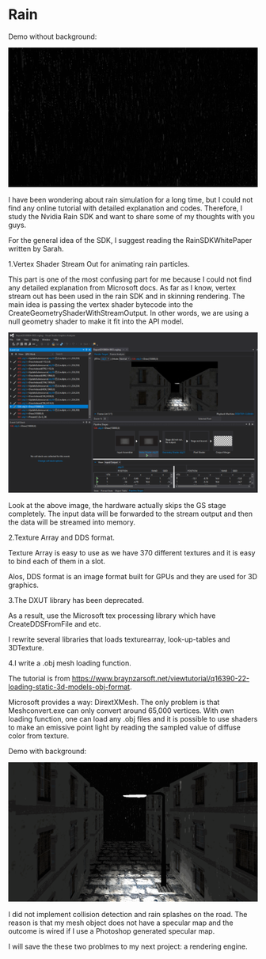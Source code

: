 # Rain

Demo without background:

![alt text](demo3.gif)

I have been wondering about rain simulation for a long time, but I could not find any online tutorial with detailed explanation and codes. Therefore, I study the Nvidia Rain SDK and want to share some of my thoughts with you guys.

For the general idea of the SDK, I suggest reading the RainSDKWhitePaper written by Sarah.

1.Vertex Shader Stream Out for animating rain particles.

This part is one of the most confusing part for me because I could not find any detailed explanation from Microsoft docs. As far as I know, vertex stream out has been used in the rain SDK and in skinning rendering. The main idea is passing the vertex shader bytecode into the CreateGeometryShaderWithStreamOutput. In other words, we are using a null geometry shader to make it fit into the API model. 

![alt text](VSSO.PNG)

Look at the above image, the hardware actually skips the GS stage completely. The input data will be forwarded to the stream output and then the data will be streamed into memory. 

2.Texture Array and DDS format.

Texture Array is easy to use as we have 370 different textures and it is easy to bind each of them in a slot.

Alos, DDS format is an image format built for GPUs and they are used for 3D graphics.

3.The DXUT library has been deprecated.

As a result, use the Microsoft tex processing library which have CreateDDSFromFile and etc.

I rewrite several libraries that loads texturearray, look-up-tables and 3DTexture.

4.I write a .obj mesh loading function.

The tutorial is from https://www.braynzarsoft.net/viewtutorial/q16390-22-loading-static-3d-models-obj-format.

Microsoft provides a way: DirextXMesh. The only problem is that Meshconvert.exe can only convert around 65,000 vertices. With own loading function, one can load any .obj files and it is possible to use shaders to make an emissive point light by reading the sampled value of diffuse color from texture.

Demo with background:

![alt text](demo2.gif)

I did not implement collision detection and rain splashes on the road. The reason is that my mesh object does not have a specular map and the outcome is wired if I use a Photoshop generated specular map. 

I will save the these two problmes to my next project: a rendering engine.



